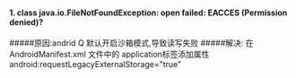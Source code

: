 #### 1. class java.io.FileNotFoundException: open failed: EACCES (Permission denied)?
#####原因:andrid Q 默认开启沙箱模式,导致读写失败
#####解决: 在AndroidManifest.xml 文件中的 application标签添加属性
    android:requestLegacyExternalStorage="true" 
    


